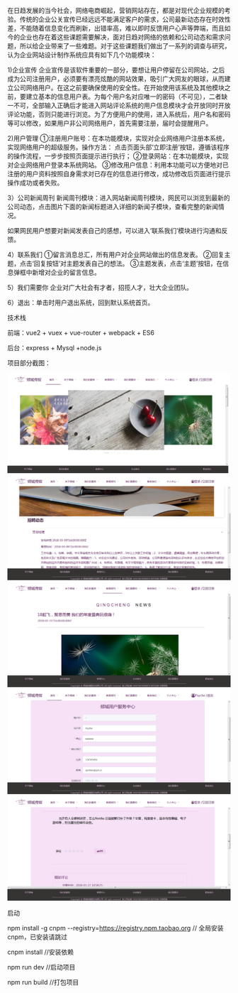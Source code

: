 在日趋发展的当今社会，网络电商崛起，营销网站存在，都是对现代企业规模的考验。传统的企业公关宣传已经远远不能满足客户的需求，公司最新动态存在时效性差，不能随着信息变化而刷新，出错率高，难以即时反馈用户心声等弊端，而且如今的企业也存在着这些课题需要解决，面对日趋对网络的依赖和公司动态和需求问题，所以给企业带来了一些难题。对于这些课题我们做出了一系列的调查与研究，认为企业网站设计制作系统应具有如下几个功能模块：

1)企业宣传
企业宣传是该软件重要的一部分，要想让用户停留在公司网站，之后成为公司注册用户，必须要有漂亮炫酷的网站效果，吸引广大网友的眼球，从而建立公司网络用户。在这之前要确保使用的安全性。在开始使用该系统及其他模块之前，要建立基本的信息用户表。为每个用户名对应唯一的密码（不可见），二者缺一不可，全部输入正确后才能进入网站评论系统的用户信息模块才会开放同时开放评论功能，否则只能进行浏览。为了方便用户的使用，进入系统后，用户名和密码等可以修改，如果用户非公司网络用户，首先需要注册，届时会提醒用户。

2)用户管理
①注册用户账号：在本功能模块，实现对企业网络用户注册本系统，实现网络用户的超级服务。操作方法：
点击页面头部‘立即注册’按钮，遵循该程序的操作流程，一步步按照页面提示进行执行；
  ②登录网站：在本功能模块，实现对企业网络用户登录本系统网站。
    ③修改用户信息：利用本功能可以方便地对已注册的用户资料按照自身需求对已存在的信息进行修改，成功修改后页面进行提示操作成功或者失败。
		
	
3）公司新闻周刊
新闻周刊模块：进入网站新闻周刊模块，网民可以浏览到最新的公司动态，点击图片下面的新闻标题进入详细的新闻子模块，查看完整的新闻情况。

如果网民用户想要对新闻发表自己的感想，可以进入‘联系我们’模块进行沟通和反馈。

4）联系我们
①留言消息总汇，所有用户对企业网站做出的信息发表。
②回复主题，点击‘回复按钮’对主题发表自己的想法。
③主题发表，点击‘主题’按钮，在信息弹框中新增对企业的留言信息。

5）我们需要你
    企业对广大社会有才者，招揽人才，壮大企业团队。
		
6）退出：单击时用户退出系统，回到默认系统首页。

技术栈

  前端：vue2 + vuex + vue-router + webpack + ES6
	
  后台：express + Mysql +node.js

项目部分截图：

![image](https://github.com/Psyche-C/qingchengMedia/blob/master/images/%E4%B8%BB%E9%A1%B5.png)
![image](https://github.com/Psyche-C/qingchengMedia/blob/master/images/%E6%8B%9B%E8%81%98.png)
![image](https://github.com/Psyche-C/qingchengMedia/blob/master/images/%E6%96%B0%E9%97%BB.png)
![image](https://github.com/Psyche-C/qingchengMedia/blob/master/images/%E6%B3%A8%E5%86%8C.png)
![image](https://github.com/Psyche-C/qingchengMedia/blob/master/images/%E8%AF%84%E8%AE%BA.png)

启动
  
  npm install -g cnpm --registry=https://registry.npm.taobao.org // 全局安装 cnpm，已安装请跳过
	
  cnpm install      //安装依赖
	
  npm run dev       //启动项目
	
  npm run build     //打包项目


